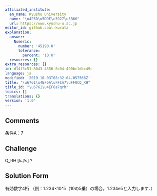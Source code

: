 ```yaml
---
affiliated_institute:
  en_name: Kyushu University
  name: "\u4E5D\u5DDE\u5927\u5B66"
  url: https://www.kyushu-u.ac.jp
editor_id: github.cbal-kurata
explanation:
  answer:
    Numeric:
      number: '45190.0'
      tolerance:
        percent: '10.0'
  resources: {}
extra_resources: {}
id: d14f3c51-8043-4356-8c04-490bc1dbc49c
language: ja
modified: '2019-10-03T08:32:04.057566Z'
title: "\u6761\u4EF6A\uFF1A7\uFF0CQ_RH"
title_id: "\u6761\u4EF6a7qrh"
topics: []
translations: {}
version: '1.0'
---
```


## Comments
条件A：7

## Challenge
Q_RH [kJ/s] ?

## Solution Form
有効数字4桁
（例：1.234×10^5（10の5乗）の場合，1.234e5と入力します．）




